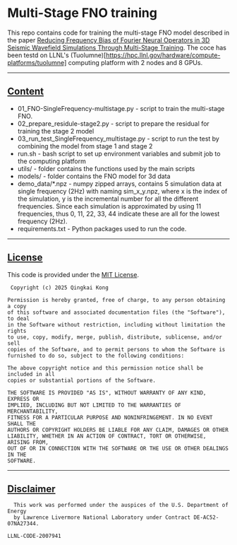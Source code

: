 # Multi-Stage FNO training

This repo contains code for training the multi-stage FNO model described in the paper [Reducing Frequency Bias of Fourier Neural Operators in 3D Seismic Wavefield Simulations Through Multi-Stage Training](https://arxiv.org/abs/2503.02023). The coce has been testd on LLNL's (Tuolumne)[https://hpc.llnl.gov/hardware/compute-platforms/tuolumne] computing platform with 2 nodes and 8 GPUs. 

***
## [Content](#Content)

* 01_FNO-SingleFrequency-multistage.py - script to train the multi-stage FNO.
* 02_prepare_residule-stage2.py - script to prepare the residual for training the stage 2 model
* 03_run_test_SingleFrequency_multistage.py - script to run the test by combining the model from stage 1 and stage 2
* run.sh - bash script to set up environment variables and submit job to the computing platform
* utils/ - folder contains the functions used by the main scripts
* models/ - folder contains the FNO model for 3d data
* demo_data/*.npz - numpy zipped arrays, contains 5 simulation data at single frequency (2Hz) with naming sim_x_y.npz, where x is the index of the simulation, y is the incremental number for all the different frequencies. Since each simulation is approximated by using 11 frequencies, thus 0, 11, 22, 33, 44 indicate these are all for the lowest frequency (2Hz).
* requirements.txt - Python packages used to run the code.

***
## [License](#license)

This code is provided under the [MIT License](LICENSE.txt).

```text
 Copyright (c) 2025 Qingkai Kong

Permission is hereby granted, free of charge, to any person obtaining a copy
of this software and associated documentation files (the "Software"), to deal
in the Software without restriction, including without limitation the rights
to use, copy, modify, merge, publish, distribute, sublicense, and/or sell
copies of the Software, and to permit persons to whom the Software is
furnished to do so, subject to the following conditions:

The above copyright notice and this permission notice shall be included in all
copies or substantial portions of the Software.

THE SOFTWARE IS PROVIDED "AS IS", WITHOUT WARRANTY OF ANY KIND, EXPRESS OR
IMPLIED, INCLUDING BUT NOT LIMITED TO THE WARRANTIES OF MERCHANTABILITY,
FITNESS FOR A PARTICULAR PURPOSE AND NONINFRINGEMENT. IN NO EVENT SHALL THE
AUTHORS OR COPYRIGHT HOLDERS BE LIABLE FOR ANY CLAIM, DAMAGES OR OTHER
LIABILITY, WHETHER IN AN ACTION OF CONTRACT, TORT OR OTHERWISE, ARISING FROM,
OUT OF OR IN CONNECTION WITH THE SOFTWARE OR THE USE OR OTHER DEALINGS IN THE
SOFTWARE.
```

***
## [Disclaimer](#disclaimer)
```text
  This work was performed under the auspices of the U.S. Department of Energy
  by Lawrence Livermore National Laboratory under Contract DE-AC52-07NA27344.
```

``LLNL-CODE-2007941``
